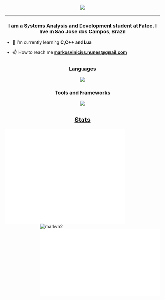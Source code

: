 <p align="center" >
<image  src="https://github.com/MarkVN2/MarkVN2/assets/105757405/ae5a6d96-7335-4c46-bed2-8ab2f474fec5"/>
</p>
<hr>
<h3 align="center"> I am a Systems Analysis and Development student at Fatec. I live in São José dos Campos, Brazil </h3>
  
- 🌱 I’m currently learning **C,C++ and Lua**

- 📫 How to reach me **markosvinicius.nunes@gmail.com**

<p align="left">
</p>

##


<h3 align="center">Languages</h3>
<p align="center">
  <a href="https://skillicons.dev">
    <img src="https://skillicons.dev/icons?i=html,css,js,ts,cs,cpp,java,python&perline=4">
  </a>
</p>
<h3 align="center">Tools and Frameworks</h3>
<p align="center">
   <a href="https://skillicons.dev">
     <img src="https://skillicons.dev/icons?i=git,nodejs,npm,react,sequelize,nextjs,mysql,mongodb,bootstrap,figma,flask,gradle,aws,vercel,godot,unity,idea,vscode,visualstudio,androidstudio,obsidian,notion&perline=4">
  
</p>
<h2 align="center">Stats</h2>
<div>
  <img align="left" width="390" alt="🇦🇱" src="/metrics.classic.svg">
  <img align="right" src="https://github-readme-stats.vercel.app/api?username=markvn2&show_icons=true&theme=dark&locale=en&layout=compact" alt="markvn2"   width="390"/>
  <img align="right" width="390" src="/metrics.plugin.steam.svg" alt="🇦🇱">
</div>


